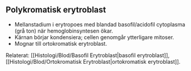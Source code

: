 ## Polykromatisk erytroblast

- Mellanstadium i erytropoes med blandad basofil/acidofil cytoplasma (grå ton) när hemoglobinsyntesen ökar.  
- Kärnan börjar kondensiera; cellen genomgår ytterligare mitoser.  
- Mognar till ortokromatisk erytroblast.

Relaterat: [[Histologi/Blod/Basofil Erytroblast|basofil erytroblast]], [[Histologi/Blod/Ortokromatisk Erytroblast|ortokromatisk erytroblast]].
